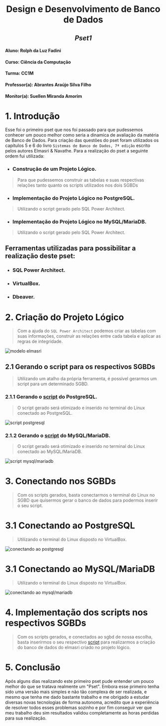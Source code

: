 <div align="center">
  
  # Design e Desenvolvimento de Banco de Dados
  ## *Pset1*
</div>
  
  #### Aluno: Rolph da Luz Fadini
  #### Curso: Ciência da Computação
  #### Turma: CC1M
  #### Professor(a): Abrantes Araújo Silva Filho
  #### Monitor(a): Suellen Miranda Amorim
  
  # **1. Introdução**
  
  Esse foi o primeiro pset que nos foi passado para que pudessemos conhecer um pouco melhor como seria a dinamica de avaliação da matéria de Banco de Dados. Para criação das questões do pset foram utilizados os capítulos 5 e 6 do livro `Sistemas de Banco de Dados, 7ª edição` escrito pelos autores Elmasri & Navathe. Para a realização do pset a seguinte ordem fui utilizada:
  
  - ### Construção de um Projeto Lógico.
  > Para que pudessemos construir as tabelas e suas respectivas relações tanto quanto os scripts utilizados nos dois SGBDs 

  - ### Implementação do Projeto Lógico no PostgreSQL.
  > Utilizando o script gerado pelo SQL Power Architect.

  - ### Implementação do Projeto Lógico no MySQL/MariaDB.
  > Utilizando o script gerado pelo SQL Power Architect.

  ## Ferramentas utilizadas para possibilitar a realização deste pset: 
  
   - ### SQL Power Architect.
   - ### VirtualBox.
   - ### Dbeaver.

  # **2. Criação do Projeto Lógico** 
  
  > Com a ajuda do `SQL Power Architect` podemos criar as tabelas com suas informações, construir as relações entre cada tabela e aplicar as regras de integridade.
  
  ![modelo elmasri](https://github.com/RolphFadini/uvv_bd_1_cc1m/blob/main/pset1/imgs/modelo-elmasri.png)
  
  ## **2.1 Gerando o script para os respectivos SGBDs**
  > Utilizando um atalho da própria ferramenta, é possível gerarmos um script para um determinado SGBD.
  
  
  ### **2.1.1 Gerando o [script](https://github.com/RolphFadini/uvv_bd_1_cc1m/blob/main/pset1/Script-Postgresql.sql) do PostgreSQL.**
  > O script gerado será otimizado e inserido no terminal do Linux conectado ao PostgreSQL.
  
  ![script postgresql](https://github.com/RolphFadini/uvv_bd_1_cc1m/blob/main/pset1/imgs/geraçãoscript-postgresql.png)
  
  
  ### **2.1.2 Gerando o [script](https://github.com/RolphFadini/uvv_bd_1_cc1m/blob/main/pset1/Script-Mysql.sql) do MySQL/MariaDB.**
  > O script gerado será otimizado e inserido no terminal do Linux conectado ao MySQL/MariaDB.
  
  ![script mysql/mariadb](https://github.com/RolphFadini/uvv_bd_1_cc1m/blob/main/pset1/imgs/geraçãoscriptmysql.png)
  
  
  # **3. Conectando nos SGBDs**
  > Com os scripts gerados, basta conectarmos o terminal do Linux no SGBD que quisermos gerar o banco de dados para podermos inserir o seu script.

  
  # **3.1 Conectando ao PostgreSQL**
  > Utilizando o terminal do Linux disposto no VirtualBox.
  
  ![conectando ao postgresql](https://github.com/RolphFadini/uvv_bd_1_cc1m/blob/main/pset1/imgs/Conectando-postgres.png)
  
  
  # **3.1 Conectando ao MySQL/MariaDB**
  > Utilizando o terminal do Linux disposto no VirtualBox.

  ![conectando ao mysql/mariadb](https://github.com/RolphFadini/uvv_bd_1_cc1m/blob/main/pset1/imgs/Conectando-mysql.png)
  
  
  # **4. Implementação dos scripts nos respectivos SGBDs**
  > Com os scripts gerados, e conectados ao sgbd de nossa escolha, basta inserirmos o seu respectivo [script](https://github.com/RolphFadini/uvv_bd_1_cc1m/tree/main/pset1) para realizarmos a criação do banco de dados do elmasri criado no projeto lógico.


  # **5. Conclusão**
  
  Após alguns dias realizando este primeiro pset pude entender um pouco melhor do que se tratava realmente um "Pset". Embora esse primeiro tenha sido uma versão mais simples e não tão complexa de ser realizada, e mesmo que tenha me dado bastante trabalho e me obrigado a estudar diversas novas tecnologias de forma autonoma, acredito que a experiência de resolver todos esses problemas sozinho e por fim conseguir ver que meu trabalho deu sim resultados validou completamente as horas perdidas para sua realização.
